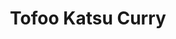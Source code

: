 ---
title: Tofoo Katsu Curry
summary: Crispy breaded Tofoo served with a rich, fragrant Japanese-style curry sauce and steamed rice.

linkout: https://tofoo.co.uk/recipes/tofoo-katsu-curry/

tags:
- vegan
- curry
- tofoo
- japanese

servings: 2
time: 40m

ingredients:
- 1 pack Tofoo Naked tofu
- 2 tbsp plain flour
- 2 tbsp plant-based milk
- 4 tbsp panko breadcrumbs
- 2 tbsp vegetable oil
- 1 onion, chopped
- 1 carrot, sliced
- 1 clove garlic, minced
- 1 tbsp curry powder
- 1 tbsp plain flour
- 300ml vegetable stock
- 1 tbsp soy sauce
- 1 tbsp maple syrup
- Salt and pepper, to taste
- Steamed rice, to serve

directions:
- Slice Tofoo Naked tofu and coat each piece in flour, then dip in plant-based milk, and coat with panko breadcrumbs.
- Heat oil in a pan and fry breaded tofu until golden and crispy. Set aside.
- In another pan, sauté onion, carrot, and garlic until soft.
- Stir in curry powder and flour, cook for 1 minute.
- Gradually add vegetable stock, soy sauce, and maple syrup. Simmer until thickened.
- Season with salt and pepper.
- Serve crispy tofu over steamed rice, topped with curry sauce.
---